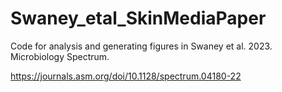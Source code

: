 # Swaney_etal_SkinMediaPaper

Code for analysis and generating figures in Swaney et al. 2023. Microbiology Spectrum.

https://journals.asm.org/doi/10.1128/spectrum.04180-22
